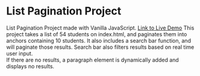 # List Pagination Project
 List Pagination Project made with Vanilla JavaScript.
 <a href="https://www.jasonhill.io/techdegree-project-2">Link to Live Demo</a>
This project takes a list of 54 students on index.html, and paginates them into anchors containing 10 students.  It also includes a search bar function, and will paginate those results.  Search bar also filters results based on real time user input.  
If there are no results, a paragraph element is dynamically added and displays no results.
